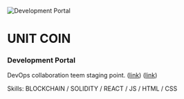 ![Development Portal](https://unitcoin.me/web/banner.gif)
# UNIT COIN 
### Development Portal

DevOps collaboration teem staging point.
([link](https://unitcoin.me))
([link](https://www.unifiedtoken.net))

Skills: BLOCKCHAIN / SOLIDITY / REACT / JS / HTML / CSS
<!--
**UnitDevOps/UnitDevOps** is a ✨ _special_ ✨ repository because its `README.md` (this file) appears on your GitHub profile.

Here are some ideas to get you started:

- 🔭 I’m currently working on ...
- 🌱 I’m currently learning ...
- 👯 I’m looking to collaborate on ...
- 🤔 I’m looking for help with ...
- 💬 Ask me about ...
- 📫 How to reach me: ...
- 😄 Pronouns: ...
- ⚡ Fun fact: ...
-->

